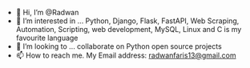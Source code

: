 - 👋 Hi, I’m @Radwan 
- 👀 I’m interested in ... Python, Django, Flask, FastAPI, Web Scraping, Automation, Scripting, web development, MySQL, Linux and  C is my favourite language
- 💞️ I’m looking to ... collaborate on Python open source projects
 - 📫 How to reach me. My Email address: radwanfaris13@gmail.com 
<!---
RNFS/RNFS is a ✨ special ✨ repository because its `README.md` (this file) appears on your GitHub profile.
You can click the Preview link to take a look at your changes.
--->
